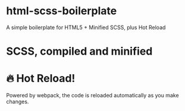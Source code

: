 # html-scss-boilerplate
A simple boilerplate for HTML5 + Minified SCSS, plus Hot Reload

# SCSS, compiled and minified

# :fire: Hot Reload!
Powered by webpack, the code is reloaded automatically as you make changes.
